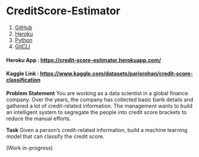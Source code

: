 # CreditScore-Estimator

1. [GitHub](https://github.com)
2. [Heroku](https://heroku.com)
3. [Python](https://www.python.org/downloads/)
4. [GitCLI](https://git-scm.com/book/en/v2/Getting-Started-The-Command-Line)

#### Heroku App : https://credit-score-estimator.herokuapp.com/
#### Kaggle Link : https://www.kaggle.com/datasets/parisrohan/credit-score-classification 

**Problem Statement**
You are working as a data scientist in a global finance company. Over the years, the company has collected basic bank details and gathered a lot of credit-related information. The management wants to build an intelligent system to segregate the people into credit score brackets to reduce the manual efforts.

**Task**
Given a person’s credit-related information, build a machine learning model that can classify the credit score.

(Work in-progress)

